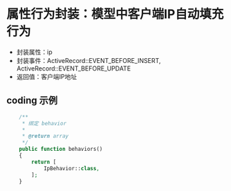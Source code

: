 # 属性行为封装：模型中客户端IP自动填充行为
- 封装属性：ip
- 封装事件：ActiveRecord::EVENT_BEFORE_INSERT, ActiveRecord::EVENT_BEFORE_UPDATE
- 返回值：客户端IP地址

## coding 示例

```php
    /**
     * 绑定 behavior
     *
     * @return array
     */
    public function behaviors()
    {
        return [
            IpBehavior::class,
        ];
    }
```